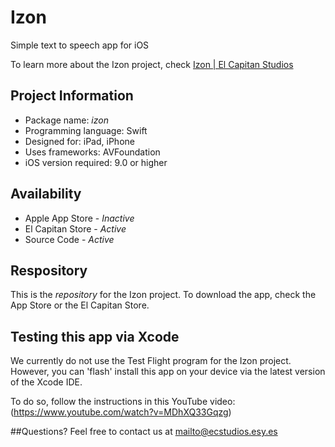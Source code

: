 # Izon
Simple text to speech app for iOS

To learn more about the Izon project, check [Izon | El Capitan Studios](http://ecstudios.esy.es/store/app/izon.html)

## Project Information
* Package name: _izon_
* Programming language: Swift
* Designed for: iPad, iPhone
* Uses frameworks: AVFoundation
* iOS version required: 9.0 or higher

## Availability
* Apple App Store - *Inactive*
* El Capitan Store - *Active*
* Source Code - *Active*

## Respository
This is the _repository_ for the Izon project. To download the app, check the App Store or the El Capitan Store.

## Testing this app via Xcode
We currently do not use the Test Flight program for the Izon project. However, you can 'flash' install this app on your device via the latest version of the Xcode IDE.

To do so, follow the instructions in this YouTube video: (https://www.youtube.com/watch?v=MDhXQ33Gqzg)

##Questions?
Feel free to contact us at [mailto@ecstudios.esy.es](mailto:mailto@ecstudios.esy.es)
